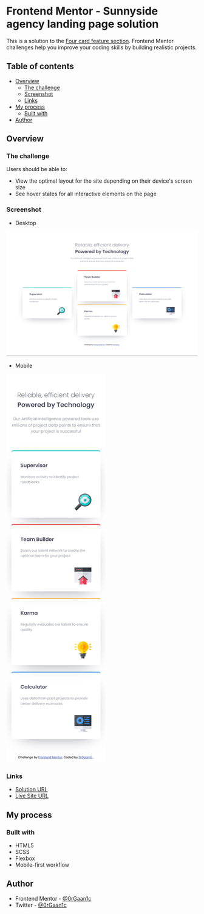 # Frontend Mentor - Sunnyside agency landing page solution

This is a solution to the [Four card feature section](https://www.frontendmentor.io/challenges/four-card-feature-section-weK1eFYK). Frontend Mentor challenges help you improve your coding skills by building realistic projects.

## Table of contents

- [Overview](#overview)
  - [The challenge](#the-challenge)
  - [Screenshot](#screenshot)
  - [Links](#links)
- [My process](#my-process)
  - [Built with](#built-with)
- [Author](#author)

## Overview

### The challenge

Users should be able to:

- View the optimal layout for the site depending on their device's screen size
- See hover states for all interactive elements on the page

### Screenshot

- Desktop

![Desktop Screnshot](./desktop.png)

- Mobile

![mobile screenshot](./mobile.png)

### Links

- [Solution URL](https://github.com/0rGaan1c/FrontEndMentor_Challenges/tree/main/four-card-feature-section)
- [Live Site URL](https://four-card-feature-section-organic.netlify.app/)

## My process

### Built with

- HTML5
- SCSS
- Flexbox
- Mobile-first workflow

## Author

- Frontend Mentor - [@0rGaan1c](https://www.frontendmentor.io/profile/organic-042)
- Twitter - [@0rGaan1c](https://www.twitter.com/0rGaan1c)
